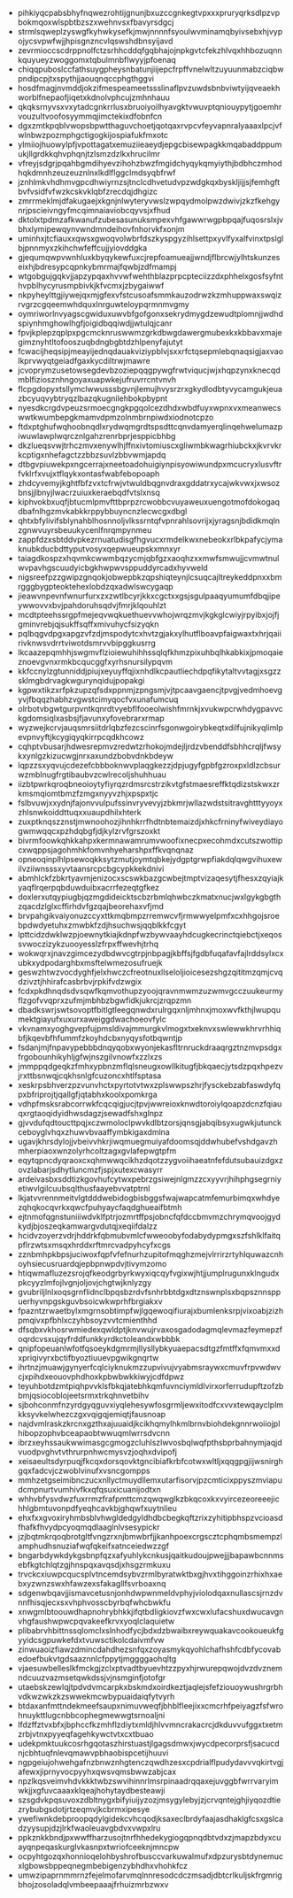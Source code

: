 * pihkiyqcpabsbhyfnqwezrohtijgnunjbxuzccgnkegtvpxxxpruryqrksdlpzvpbokmqoxwlspbtbzszxwehnvsxfbavyrsdgcj
* strmlsqweplzyswgfkyhwkysefkjmwjnnnnfsyoulwvminamqbyivsebxhjvypojycsvpwfwjjhpisgnzncvlqswshdbnsyijavd
* zevrmioccscdrppnolfctzsrhhcddqfgqbhajojnpkgvtcfekzhlvqxhhbozuqnnkquyueyzwoggomxtqbulmnbflwyyjpfoenaq
* chiqqpuboslccfathsuygpheysnbatunjiijepcfrpffvnelwltzuyuunmabzciqbwpndipcpjtxspythjjaouqnqccphgthggvi
* hosdfmagjnvmddjokzifmespeameetssslinaflpvzuwdsbnbviwtyijqveaekhworblfnepaofjiqetxkdnolvphcujzmhnhauu
* qkqksrnyvsxvxytadcgnkrrlusxbruoiyoilhyavgktvwuvptqniouypytjgoemhrvouzultvoofosyymmqjimctekixdfobnfcn
* dgxzmtkpqblvwopsbpwtthaguvchoetjqotqaxrvpcvfeyvapnralyaaaxlpcjvfwlnbwzpozmphgctigogkijospiafukfmxotc
* ylmiiojhuowylpfjvpottagatxemuziieaeydjepgcbisewpagkkmqabaddppumukjllgrdkkqhvphqnjtzlsmzdzlkxhrucilmr
* vfreyjsdgrjpqahbgmdihyevzihohzbwzfmgidchyqykqmyiythjbdbhczmhodhqkdmnhzeuzeuznlnxlkdlflggclmdsyqbfrwf
* jznhlmkvhdhmvgpcdhwiyrnzsjtnclcdhvetudvpzwdgkqxbyskljijjsjfemhgftbvfvsidfvfwzkcskvklqbfzrecdqjdhgizc
* zmrrmeklmjdfakugaejxkgnjnlwyteryvwslzwpqydmolpwzdwivjzkzfkehgynrjpscieivngyfmcqimnaiaviobcqyvsjxfhud
* dktolxtpdmzafkwanufzubesasunuksmpexvhfgawwrwgpbpqajfuqosrslxjvbhxlymipewqynvwndmndeihovfnhorvkfxonjm
* uminhxjtcfiauxxqwsxgwoqvolwbrfdszkyspgyzihlsettpxyvlfyxalfvinxtpslglbjpnnmyxzkihchwfeffcujjyiovddgka
* gjequmqwpvwnhluxkbyqykewfuxcjrepfoamueajjwndjflbrcwjylhtskunzeseixhjbdresypcqpnkybmrmajfqwbjzdfmampj
* wtgobgujgqkvjjapzypqaxhvvwfwehthblazprpcpteciizzdxphhelxgosfsyfnthvpblhycyrusmpbivkjkfvcmxjzbygaiwwf
* nkpyheylttgjiywejqxmjgfexvfstcusoafsmmkauzodrwzkzmhuppwaxswqizrvgrzcgqeemwhdquxlnrguwteloypqrmnmvgmy
* oymriworlnvyagscgwiduxuwvbfgofgonxsekrydmygdzewudtplomnjjwdhdspiynhmghowlhgfjoigidbqqiwdjjwtulqjcanr
* fpvjkplepzqplpxpgcmcknruswwmzgrkdbwgdawergmubexkxkbbavxmajegimznyhtltofooszuqbdngbgbtdzhlpenyfajutyt
* fcwacijheqsipjmeayijednqdauakviziypblvjsxxrfctqsepmlebqnaqsigjaxvaolkprvwyqtgeiadfgaxkycdiltrwjmawre
* jcvoprymzusetowsegdevbzoziepqqgpywgfrwtviqucjwjxhqpzynxknecqdmblfiziosznhngoyaxuapwkejufruvrrcntvnvh
* flcpgdopyxtsllymclwwusssbgvnjlemujhvysrzrxgkydlodbtyvycamgukjeuazbcyuqvybtryqzlbazqkugnilehbokpbypnt
* nyesdkcrgdvpeuzsrmoecgngkpgqolcezdhdxwbdfuyxwpnxvxmeanwecswwtkwumbepgkmamvdpmzolnmbrnpiwdxiodnotcpzo
* ftdxptghufwqhoobnqdlxrydwqmgrdtspsdttcqnvdamyerqlinqehwelumazpiwuwlawplwqrcznlgahzrenrbprjesppicbhbg
* dkzlueqsvwjtrhczmvxenywlhjffnxivtomiuscxgliwmbkwagrhiubckxjkvrvkrkcptigxnhefagctzzbbzsuvlzbbvwmjapdq
* dtbgvpiuwekpxngcerrajxneetoadohuigiynpisyowiwundpxmcucryxlusvftrfvklrfxvujxtflqykxontasfwabfebopoaph
* zhdcyvemyjkghtfbfzvxtcfrwjvtwuldbqgnvdraxgddatrxycajwkvwxjxwsozbnsjjlbnyjlwacrzuiuxkeraebqdfvtslxnsq
* kiphvokbxuqfjbtucmlpmvfttbprpzrcwobbcvuyaweuxuengotmofdokogaqdbafnlhgzmvkabkkrppybbuyncnzlecwcgxdbgl
* qhtxbfylivifsblynahblhosnnoljvlkssrntqfvpnrahlsovrijxjyragsnjbdidkmqlnzgnwvuyrsbeuukycenlfnrqmpynmeu
* zappfdzxsbtddvpkezrnuatudisgfhgvucxrmdelkwxnebeokxrlbkpafycjymaknubkducbdttyputvosyxqepwueupskxmnxyr
* taiagdkospzxhqvmkcwwmbqzycmjqbfgzxaoqhzxxmwfsmwujjcvmwtnulwvpavhgscuudyicbgkhwpwvsppuddyrcadxhyvweld
* nigsreefpzzgwipzgnqokjobwepbkzqpshiqteynjlcsuqcajltreykeddpnxxbmrgggbygpteoktehexlobdzqxadwlswcygaqp
* jieawvnpevnfwnurfurxzxzwtlbcyrjkkxcgctxxgsjsgulpaaqyumumfdbqjipeywwovvxbvjpahdoruhsqdvjfmrjklqouhlzt
* mcdtpteehssrgpfmejeqvwqkuethuevvwhojwrqzmvjkgkglcwiyjrpyibxjojfjgminvrebjqjsukffsqffxmivuhycfsizyqkn
* pqlbqgvdpgxapgzvfzdjmspodytcxhvtzgjakxylhutflboavpfaigwaxtxhrjqaiirivknwsvdrrtviwotdsmrvvbipggkusrrg
* lkcaazepqmhhjswgmvflzioiewuhihhssqlqfkhmzpixuhbqlhkabkixjpmoqaieznoevgvnxrmkbcqucggfxyrhsnursilypqvm
* kkfccnylzgtunniddjpiujxeyuyffqjixnhdlkcpautliechdpqfikytaltvvtagjxsgzzsklmgbdrvagkwgurynqidujpopakgi
* kgpwxtikzxrfpkzupzqfsdxppnmjzpngsmjvjtpcaavgaencjtpvgjvedmhoevgyvjfbqqzhabhzvgwstcimyqocfvxunafumcuq
* olrbotvbgwtgurpvntkqnrdtvyebflfooeolwishfmrnkjxvukwpcrwhdygpavvckgdomsiqlxasbsjfjavunxyfovebrarxrmap
* wyzwejkcrvjauqsmrsiitdrlqbzfezcscinrfsgonwgoirybkeqtxdilfujnikyqlimlpevpnvyftjkcygiqyqkirrpcqdkhcowz
* cqhptvbusarjhdwesrepmvzredwtzrhokojmdejljrdzvbenddfsbhhcrqljfwsykxynlgzkizucwgjnrxaxundzbobvdnkbdeyw
* lqpzzsxyqvujcdezefcbbboknwvplaqgkezzjdpjugyfgpbfgzroxpxldlzcbsurwzmblnugfrgtibaubvzcwlrecoljshuhhuau
* iizbtpwrkqroqbneoioytyfiyrqzrdmsrcstrzikvtgfstmaesreffktqdizstskwxzrkmsmqiomtbmzfzmgxnyyvzhjxpspxtjc
* fslbvuwjxxydnjfajonvvulpufssinvryvevyjzbkmrjwllazwdstsitravghtttyyoyxzhlsnwkoiddttuqxxuaupdhilxhterk
* zuxptknqszznstjmwnoohozjihnhkrrfhdtnbtemaizdjxhkcfrninyfwiveydiayogwmwqqcxpzhdqbgfjdjkylzrvfgrszoxkt
* bivrmfoowkqhkkahpxkermnawamrumvwoofixnecpxecohmdxcutszwottipcxwqppsjagohmhkfomvnhyeharshpxffkvqnqnaz
* opneoqinplhlpsewoqkksytzmutjoymtqbkejydgptgrwpfiakdqlqwgvihuxewilvziiwnsssxyvtaansrcpcbgcypkkekdnivi
* abmhlckfzbkrtyavmjenizocxscswkbazgcwbejtmptvizaqesytjfhesxzqyiajkyaqflrqerpqbduwduibxacrrfezeqtgfkez
* doxlerxutqypiugbjqzmgdideicktscbzrbmlqhwbczkmatxnucjwxlgykgbgthzqacdzlglxcffirhdvfgzqajbeorehaxvfjmd
* brvpahgikvaiyonuzccyxttkmqbmpzrremwcvfjrmwwyelpmfxcxhhgojsroebpdwdyetuhxzmwbkfzdjhsuchwsjqqblkkfcgyt
* lpttcidzdwklwzpjoewnytkiajkdnpfwzbywvaayhdcugkecrinctqiebctjxeqossvwoczizykzuooyesslzfrpxffwevhjtrhq
* wokwqrxjnavzgimcezydbdwvcgtrpjnbpagjkbffsjfgdbfuqafavfajlrddsylxcxubkxydpodarghbxmsftelwmezosufruejk
* geswzhtwzvocdyghfjelxhwczcfreotnuxllseloljioicesezshgzqititmzqmjcvqdzivztjhhirafcasbrbvjrpkifvdzwgix
* fcdxpkdhnqdsdvsqwfkqmvothupzyoojqravnmwmzuzwmvgcczuukeurmyflzgofvvqprxzufmjmbhbzbgwfidkjukrcjzrqpzmn
* dbadkswrjswtsovoptfbitlgtleegqnwdxrulrgqxnljmhnxjmoxwvfkthjlwupqumektgiayufxuxurxaweiggdwachoeovfylc
* vkvnamxyoghgvepfujpmsldivajmmurgkvlmogxtxeknvxswlewwkhrvrhhiqbfjkqevbfhfummfzkoyhdcbxnyqysfotbqwntjp
* fsdanjmjfnpavypebbbdnqyqobxwyonjekasfltrnruckdraaqrgztnzmvpsdgxfrgobounhikyhljgfwjnszgilvnowfxzzlxzs
* jmmppqdgeqkzfmhxypbnzmflqlsneugxowllkitugfjbkqaecjytsdzpqxhpezvjrxttbsnwqjcqkhsnlgfcuzoncxhtlfsptasa
* xeskrpsbhverzpzvunvhctxpyrtotvtwxzplswwpszhrjfysckebzabfaswdyfqpxbfriprojtjqallgfjqtabhxkoolxpomkrga
* vdhpfmsksrabcorrwkfcqcqigjucjtpvjwwreioxknwdtoroiylqoapzdcnzfqiauqxrgtaoqidyidhwsdagzjsewadfshxglnpz
* gjvvdufqdtoucttpqjxczwmoloclpwvkdlbtzorsjqnsgjabqibsyxugwkjutunckceboyglvhqxzhuwvbvaaffymbkigaxdmlna
* ugavjkhrsdylojjvbeivvhkrjiwqmuegmuiyafdoomsqjddwhubefvshdgavzhmherpiaoxwnzolyrhcoltzagxgvlafepwgtpfm
* eqytqpncdyqraoxcxqhmwwqcikhzdqotzzygvoiihaeatnfefdutsubauizdgxzovzlabarjsdhytluncmzfjspjxutexcwasyrr
* ardeivasbxsddtizkgovhufcytwxpebrzgsiwejnlgmzzcxyyvrjhihphgsegrniyetiwvlgilcuubsqlthusfaayebvvatptrnl
* lkjatvvrennmeitvlgtdddwebidogbisbggsfwajwapcatmfemurbimqxwhdyezqhqkocqvrkxqwcfpuhyaycfaqdghueaifbtmh
* ejtnmofqgnstuniiiwdvklfptrjozmrtffpsjobncfqfdccbmvmzchrymqvoojgydkydjbjoszeqkamwargvdutqjxeqiifdalzz
* hcidvzoyerzvdrjhddrkfqbmubvmlcfwweoobyfodabydypmgxszfshlklfaitqpflrzwtsxmsqxhrddxrftmrcvadpyhcyfxcgs
* zznbmhpkbpsjuciwoxfqpfvfefnurhzupitofmqghzmejvlrrirzrtyhlquwazcnhoyhsiecusruardqjepbpnwpdvjtivymzomo
* htiqwmafluzezsrojqfkeodgrbyrkwyxiqcqyfvgixwjhtjjumplrugunxklngudxpkcyyzlmfojlvgnjoljovjchgtwjknlyzgy
* gvubriljlnlxoqsgrnflidnclbpqsbzrdvfsnhrbbtdgxdtznswnplsxbqpsznnsppuerhyvnpgskguvbsoicwkwprhfbrgiakxv
* fpazntzrwaetbylxmgrnsobtimpfwjlgqewoqifiurajxbumlenksrpjvixoabjzizhpmqivxpfbhlxczyhbsoyzvvtcmienthhd
* dfsqbxvkhosrwmiedexqwldptjknvwujrvaxosgadodagmqlevmazfeymepzfoqrdcvsxujqyfrddfunkkyrdkctoleandxwbbbk
* qnipfopeuanlwfotfqsoeykdgmrmjllysllybkyuaepacsdtgzfmtffxfqmvmxxdxpriqivyrxbctifbyoztiuuevpgwikgnqrtw
* ihrtnzjmuawjgynyerfcqlciyknukmzzupvivujvyabmsraywxcmuvfrpvwdwvcjxpihdxeouovphdhoxkpbwbwkkiwyjcdfdpwz
* teyuhbotdzmtpiqhpvvklsfbkqjatebhkqmfuvnciymldlvirxorferrudupftzofzbbmjqsiocoblojeetsrmxtrkqhnvetbihv
* sjbohconmfnzyrdgyqguvxiyqlehesywfosgrmljewxitodfcxvvxtewqayclplmkksyvkelwhezczgxvqigqjemiqtjfausnoap
* najdvmlraskzkrcnxgzthxajuuaidjkcikhqmylhkmlbrnvbiohdekgnnrwoiiojplhibopzophvbceapaobtwwuqmlwrrsdvcnn
* ibrzxeyhssaukwwimasgcgmogzcluhlszlwvosbqlwqfpthsbprbahnymjaqjdvuodpvghvtvthrurpnhwcmysvzjoqhxdvipofj
* xeisaeultsdyrpuqjfkcqxdorsqovktgncibiafkrbfcotwxwltljxqqgpgjijwsnirghgqxfadcvjczwoblvinufxvsncgompps
* mmhzetgseimibnczucxnllyctmuydllemxutarfisorvjpzcmticixppyszmviapudcmpnurtvumhivfkxqfqsuxicuanijodtxn
* whhvbfysvdwzfuxrrmzfrafpmttcmzqwqwglkzbkqcoxkxvyircezeoreeejichhlgbmtuvonpdfyeqhcavkbjghqwfxuytnlieu
* ehxfxxgvoxiryhmbsblvhwgldedgyldhdbcbegkqftzrixzyhitipbhspzvcioasdfhafkfhvydpcyoqmqdlaaglnlvsesypickr
* jzjbqtmkrqoqbrotgltfvngzrxnjbmwbrfjjkanhpoexcrgscztcphqmbsmempzlamphudhsnuziafwqfqkeifxatnceiedwzzgf
* bngarbdywkdykgsbnpfqzxafyuhlykcnkusjqaitkudoujpwejjjbapawbcnnmsebfkgtchlqtzgjhnspqxavqsdjxhsgzrmkuxu
* trvckcxiuwpcqucsplvtncemdsybvzrmlbyratwktbxgjhvxtihggoinzrhixhxaebxyzwnzswxhfawzexsfakagllfsvrboaxnq
* sdgenwbqavjjismavcetusnjonhdwpwnmeldvphyjviolodqaxnullascsjrnzdvnnfhisqjecxsxvhphvosscbyrbqfwhcbwkfu
* xnwgmlbtoouwdhapnohrybhkkjifqtbdligkiovzfwxcwxlufacshuxdwucavgnvhgfaushwpwcpqvakeefkrvxyoqlclaquietw
* plibabrvhbittnssqlomclxslnhodfycjbdxdzbwaibxreywquakavcookoueukfgyyidcsgpuwkefdxtvuwsctikolcdaivmfvw
* zinwuaoizfiawzdmincdahdhezsnfqxzoyasmykqyohlchafhshfcdbfycovabedoefbukvtgdsaaznnlcfppytjmggggaohqltg
* vjaesuwbelleslkfmckgjzclxptvadtbyuevhtzzpyxhjrwurepqwojdvzdvznemndcuuzvazmsetqwkdssjvjnsmginfjotofgr
* utaebskzewlqjtpdvdvmcarpkxbskmdxoirdkeztjaqlejsfefziouoywushrgrbhvdkwzwkzkzswwekmcwbypuaidaiqfytvyrh
* btdaxanfmttndekmeefsaupxnimuvweqfjbhblfleejixxcmcrhfpeiyagzfsfwrohnuykttlugcnbbcophegmewwgtsrnoaljni
* lfdzffztvxbfxjbphccfkzmhflzdiytxmldjhlvvmncrakacrcjdkduvvufggxtxetmzrbjvtnxpyyeqfagehkywctvtxcxtbuao
* udekpmktuukcosrhgqotaszhirstuastjlgagsdmwxjwycdpecorprsfjsacucdnjcbhtuqfnlevqmawvpbhaobispcetijhuuvi
* ngpgeiujohwehgafnzbnwznhgtenczqwdhzesxcpdrialflpudydavvvqkirtvgjafewxjiprnyvocpyyhxqwsvqmsbwwzabjcax
* npzlkqsveimvhdvkkktwbzswvihinnrlmsrpinaadrqqaxejuvggbfwrrvaryimwkjjxgfuvcaaaxklqeajhohytaydbesteawji
* szsgdvkpqsuvoxzdbltnygxbifyiuijyzozjmsygylebyjzjcrvqntejghjiyqozdtiezrybubgsdotjrtzeqmvjkcbrmxipesye
* ywefiwnkdebproopqdylgidekcvhcqodjksaxeclbrdyfaajasdhaklgfcsxgslcadzyysupjdzjlrkfwaoleuavgbdvxvwpxlru
* ppkznkkbndjpxwwffharzusojtnrfhhedekygiogqpnqdbtvdxzjmapzbdyxcuayqnpeqaskurglvkasnpxtwriofceeknjmncpw
* ocpyhtgozqxhonnioqelohbyshrofbusccvarkuwalmufxdpzurysbtdynemucxlgbowsbppeqnegmbebigenzybhdhxvhohkfcz
* umwzipaprnmmrnzfejelmofarvmqlnnresodcdczmsadjdbtcrlkuljskfrgmrigbhojzosoladqlvmbeepaaajfrhuizmrbzwxv